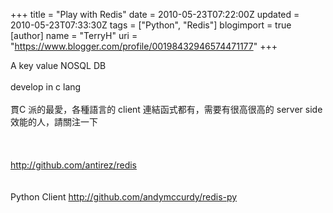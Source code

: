 +++
title = "Play with Redis"
date = 2010-05-23T07:22:00Z
updated = 2010-05-23T07:33:30Z
tags = ["Python", "Redis"]
blogimport = true 
[author]
	name = "TerryH"
	uri = "https://www.blogger.com/profile/00198432946574471177"
+++

A key value NOSQL DB<br /><br />develop in c lang<br /><br />貫C 派的最愛，各種語言的 client 連結函式都有，需要有很高很高的 server side 效能的人，請關注一下<br /><br /><br /><br /><a href="http://github.com/antirez/redis">http://github.com/antirez/redis</a><br /><br /><br />Python Client <a href="http://github.com/andymccurdy/redis-py">http://github.com/andymccurdy/redis-py</a>
